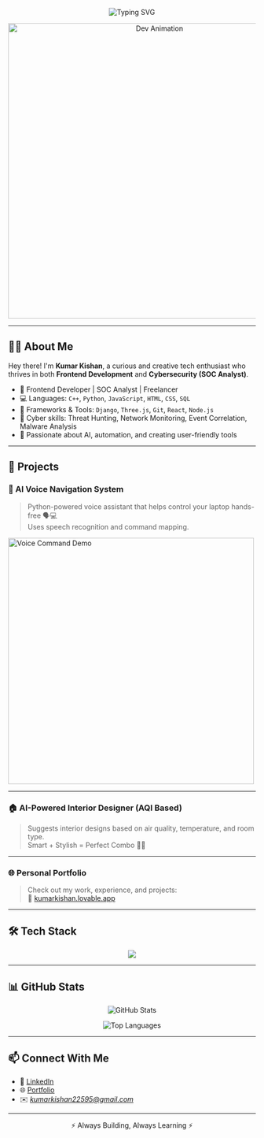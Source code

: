 <!-- Typing SVG -->
<p align="center">
  <img src="https://readme-typing-svg.herokuapp.com?font=Fira+Code&size=24&pause=1000&color=00C4FF&vCenter=true&width=600&lines=Hi%2C+I'm+Kumar+Kishan!;Frontend+Developer+%7C+SOC+Analyst+%7C+Freelancer;Welcome+to+my+GitHub+profile!" alt="Typing SVG" />
</p>

<!-- Animated Banner -->
<p align="center">
  <img src="https://media.giphy.com/media/qgQUggAC3Pfv687qPC/giphy.gif" width="600" alt="Dev Animation" />
</p>

---

## 👨‍💻 About Me

Hey there! I'm **Kumar Kishan**, a curious and creative tech enthusiast who thrives in both **Frontend Development** and **Cybersecurity (SOC Analyst)**.

- 🎯 Frontend Developer | SOC Analyst | Freelancer
- 💻 Languages: `C++`, `Python`, `JavaScript`, `HTML`, `CSS`, `SQL`
- 🧰 Frameworks & Tools: `Django`, `Three.js`, `Git`, `React`, `Node.js`
- 🔐 Cyber skills: Threat Hunting, Network Monitoring, Event Correlation, Malware Analysis
- 🧠 Passionate about AI, automation, and creating user-friendly tools

---

## 🚀 Projects

### 🧠 AI Voice Navigation System  
> Python-powered voice assistant that helps control your laptop hands-free 🗣️💻  
> Uses speech recognition and command mapping.

<img src="https://media.giphy.com/media/f3iwJFOVOwuy7K6FFw/giphy.gif" width="500" alt="Voice Command Demo" />

---

### 🏠 AI-Powered Interior Designer (AQI Based)  
> Suggests interior designs based on air quality, temperature, and room type.  
> Smart + Stylish = Perfect Combo 🎨🧠

---

### 🌐 Personal Portfolio  
> Check out my work, experience, and projects:  
🔗 [kumarkishan.lovable.app](https://kumarkishan.lovable.app)

---

## 🛠️ Tech Stack

<p align="center">
  <img src="https://skillicons.dev/icons?i=html,css,js,react,threejs,python,django,cpp,git,linux,mysql" />
</p>

---

## 📊 GitHub Stats

<p align="center">
  <img src="https://github-readme-stats.vercel.app/api?username=KumarKishan&show_icons=true&theme=radical" alt="GitHub Stats" />
</p>

<p align="center">
  <img src="https://github-readme-stats.vercel.app/api/top-langs/?username=KumarKishan&layout=compact&theme=radical" alt="Top Languages" />
</p>

---

## 📫 Connect With Me

- 💼 [LinkedIn](https://www.linkedin.com/in/kumar-kishan-b23540248/)
- 🌐 [Portfolio](https://kumarkishan.lovable.app)
- ✉️ *kumarkishan22595@gmail.com*

---

<!-- Optional: Snake animation -->
<!--
![snake gif](https://github.com/KumarKishan/KumarKishan/blob/output/github-contribution-grid-snake.svg)
-->

<p align="center">⚡ Always Building, Always Learning ⚡</p>
